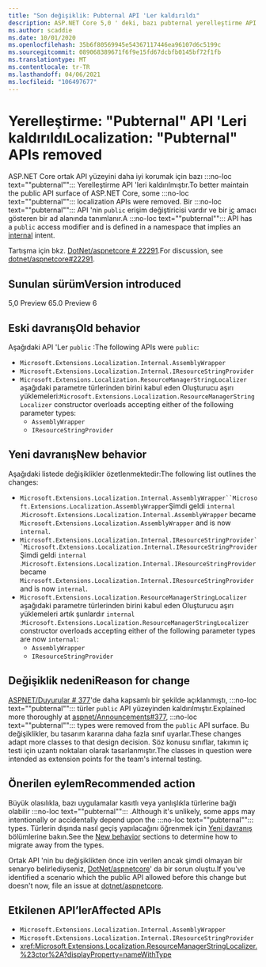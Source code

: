 ```yaml
---
title: "Son değişiklik: Pubternal API 'Ler kaldırıldı"
description: ASP.NET Core 5,0 ' deki, bazı pubternal yerelleştirme API 'Lerinin kaldırıldığı Son değişiklik hakkında bilgi edinin
ms.author: scaddie
ms.date: 10/01/2020
ms.openlocfilehash: 35b6f80569945e54367117446ea96107d6c5199c
ms.sourcegitcommit: 089068389671f6f9e15fd67dcbfb0145bf72f1fb
ms.translationtype: MT
ms.contentlocale: tr-TR
ms.lasthandoff: 04/06/2021
ms.locfileid: "106497677"
---
```

# <a name="localization-pubternal-apis-removed"></a><span data-ttu-id="221a8-103">Yerelleştirme: "Pubternal" API 'Leri kaldırıldı</span><span class="sxs-lookup"><span data-stu-id="221a8-103">Localization: "Pubternal" APIs removed</span></span>

<span data-ttu-id="221a8-104">ASP.NET Core ortak API yüzeyini daha iyi korumak için bazı :::no-loc text="\"pubternal\""::: Yerelleştirme API 'leri kaldırılmıştır.</span><span class="sxs-lookup"><span data-stu-id="221a8-104">To better maintain the public API surface of ASP.NET Core, some :::no-loc text="\"pubternal\""::: localization APIs were removed.</span></span> <span data-ttu-id="221a8-105">Bir :::no-loc text="\"pubternal\""::: API 'nin `public` erişim değiştiricisi vardır ve bir [iç](../../../../csharp/language-reference/keywords/internal.md) amacı gösteren bir ad alanında tanımlanır.</span><span class="sxs-lookup"><span data-stu-id="221a8-105">A :::no-loc text="\"pubternal\""::: API has a `public` access modifier and is defined in a namespace that implies an [internal](../../../../csharp/language-reference/keywords/internal.md) intent.</span></span>

<span data-ttu-id="221a8-106">Tartışma için bkz. [DotNet/aspnetcore # 22291](https://github.com/dotnet/aspnetcore/issues/22291).</span><span class="sxs-lookup"><span data-stu-id="221a8-106">For discussion, see [dotnet/aspnetcore#22291](https://github.com/dotnet/aspnetcore/issues/22291).</span></span>

## <a name="version-introduced"></a><span data-ttu-id="221a8-107">Sunulan sürüm</span><span class="sxs-lookup"><span data-stu-id="221a8-107">Version introduced</span></span>

<span data-ttu-id="221a8-108">5,0 Preview 6</span><span class="sxs-lookup"><span data-stu-id="221a8-108">5.0 Preview 6</span></span>

## <a name="old-behavior"></a><span data-ttu-id="221a8-109">Eski davranış</span><span class="sxs-lookup"><span data-stu-id="221a8-109">Old behavior</span></span>

<span data-ttu-id="221a8-110">Aşağıdaki API 'Ler `public` :</span><span class="sxs-lookup"><span data-stu-id="221a8-110">The following APIs were `public`:</span></span>

- `Microsoft.Extensions.Localization.Internal.AssemblyWrapper`
- `Microsoft.Extensions.Localization.Internal.IResourceStringProvider`
- <span data-ttu-id="221a8-111">`Microsoft.Extensions.Localization.ResourceManagerStringLocalizer` aşağıdaki parametre türlerinden birini kabul eden Oluşturucu aşırı yüklemeleri:</span><span class="sxs-lookup"><span data-stu-id="221a8-111">`Microsoft.Extensions.Localization.ResourceManagerStringLocalizer` constructor overloads accepting either of the following parameter types:</span></span>
  - `AssemblyWrapper`
  - `IResourceStringProvider`

## <a name="new-behavior"></a><span data-ttu-id="221a8-112">Yeni davranış</span><span class="sxs-lookup"><span data-stu-id="221a8-112">New behavior</span></span>

<span data-ttu-id="221a8-113">Aşağıdaki listede değişiklikler özetlenmektedir:</span><span class="sxs-lookup"><span data-stu-id="221a8-113">The following list outlines the changes:</span></span>

- <span data-ttu-id="221a8-114">`Microsoft.Extensions.Localization.Internal.AssemblyWrapper``Microsoft.Extensions.Localization.AssemblyWrapper`Şimdi geldi `internal` .</span><span class="sxs-lookup"><span data-stu-id="221a8-114">`Microsoft.Extensions.Localization.Internal.AssemblyWrapper` became `Microsoft.Extensions.Localization.AssemblyWrapper` and is now `internal`.</span></span>
- <span data-ttu-id="221a8-115">`Microsoft.Extensions.Localization.Internal.IResourceStringProvider``Microsoft.Extensions.Localization.Internal.IResourceStringProvider`Şimdi geldi `internal` .</span><span class="sxs-lookup"><span data-stu-id="221a8-115">`Microsoft.Extensions.Localization.Internal.IResourceStringProvider` became `Microsoft.Extensions.Localization.Internal.IResourceStringProvider` and is now `internal`.</span></span>
- <span data-ttu-id="221a8-116">`Microsoft.Extensions.Localization.ResourceManagerStringLocalizer` aşağıdaki parametre türlerinden birini kabul eden Oluşturucu aşırı yüklemeleri artık şunlardır `internal` :</span><span class="sxs-lookup"><span data-stu-id="221a8-116">`Microsoft.Extensions.Localization.ResourceManagerStringLocalizer` constructor overloads accepting either of the following parameter types are now `internal`:</span></span>
  - `AssemblyWrapper`
  - `IResourceStringProvider`

## <a name="reason-for-change"></a><span data-ttu-id="221a8-117">Değişiklik nedeni</span><span class="sxs-lookup"><span data-stu-id="221a8-117">Reason for change</span></span>

<span data-ttu-id="221a8-118">[ASPNET/Duyurular # 377](https://github.com/aspnet/Announcements/issues/377#issue-473651882)'de daha kapsamlı bir şekilde açıklanmıştı, :::no-loc text="\"pubternal\""::: türler `public` API yüzeyinden kaldırılmıştır.</span><span class="sxs-lookup"><span data-stu-id="221a8-118">Explained more thoroughly at [aspnet/Announcements#377](https://github.com/aspnet/Announcements/issues/377#issue-473651882), :::no-loc text="\"pubternal\""::: types were removed from the `public` API surface.</span></span> <span data-ttu-id="221a8-119">Bu değişiklikler, bu tasarım kararına daha fazla sınıf uyarlar.</span><span class="sxs-lookup"><span data-stu-id="221a8-119">These changes adapt more classes to that design decision.</span></span> <span data-ttu-id="221a8-120">Söz konusu sınıflar, takımın iç testi için uzantı noktaları olarak tasarlanmıştır.</span><span class="sxs-lookup"><span data-stu-id="221a8-120">The classes in question were intended as extension points for the team's internal testing.</span></span>

## <a name="recommended-action"></a><span data-ttu-id="221a8-121">Önerilen eylem</span><span class="sxs-lookup"><span data-stu-id="221a8-121">Recommended action</span></span>

<span data-ttu-id="221a8-122">Büyük olasılıkla, bazı uygulamalar kasıtlı veya yanlışlıkla türlerine bağlı olabilir :::no-loc text="\"pubternal\""::: .</span><span class="sxs-lookup"><span data-stu-id="221a8-122">Although it's unlikely, some apps may intentionally or accidentally depend upon the :::no-loc text="\"pubternal\""::: types.</span></span> <span data-ttu-id="221a8-123">Türlerin dışında nasıl geçiş yapılacağını öğrenmek için [Yeni davranış](#new-behavior) bölümlerine bakın.</span><span class="sxs-lookup"><span data-stu-id="221a8-123">See the [New behavior](#new-behavior) sections to determine how to migrate away from the types.</span></span>

<span data-ttu-id="221a8-124">Ortak API 'nin bu değişiklikten önce izin verilen ancak şimdi olmayan bir senaryo belirlediyseniz, [DotNet/aspnetcore](https://github.com/dotnet/aspnetcore/issues)' da bir sorun oluştu.</span><span class="sxs-lookup"><span data-stu-id="221a8-124">If you've identified a scenario which the public API allowed before this change but doesn't now, file an issue at [dotnet/aspnetcore](https://github.com/dotnet/aspnetcore/issues).</span></span>

## <a name="affected-apis"></a><span data-ttu-id="221a8-125">Etkilenen API’ler</span><span class="sxs-lookup"><span data-stu-id="221a8-125">Affected APIs</span></span>

- `Microsoft.Extensions.Localization.Internal.AssemblyWrapper`
- `Microsoft.Extensions.Localization.Internal.IResourceStringProvider`
- <xref:Microsoft.Extensions.Localization.ResourceManagerStringLocalizer.%23ctor%2A?displayProperty=nameWithType>

<!--

### Category

ASP.NET Core

### Affected APIs

- `T:Microsoft.Extensions.Localization.Internal.AssemblyWrapper`
- `T:Microsoft.Extensions.Localization.Internal.IResourceStringProvider`
- `Overload:Microsoft.Extensions.Localization.ResourceManagerStringLocalizer.#ctor`

-->
